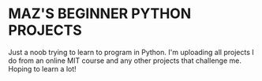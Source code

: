 # MAZ'S BEGINNER PYTHON PROJECTS

Just a noob trying to learn to program in Python. I'm uploading all projects I do from an online MIT course and any other projects that challenge me. Hoping to learn a lot!
